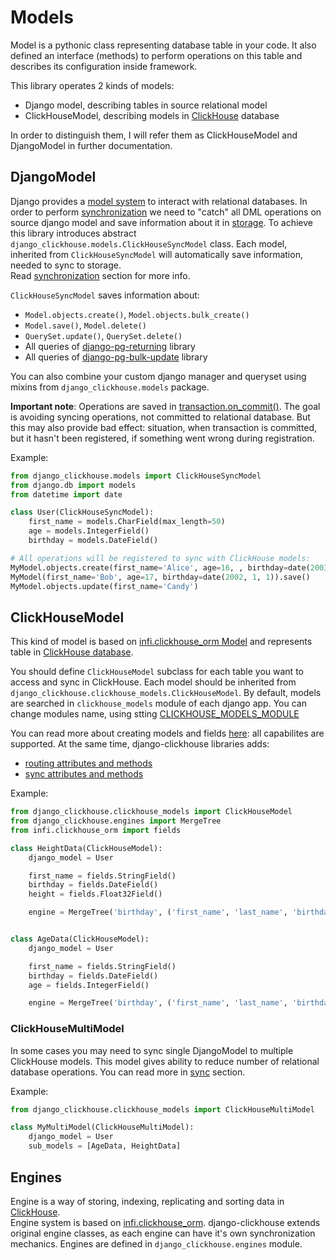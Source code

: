 # Models
Model is a pythonic class representing database table in your code.
 It also defined an interface (methods) to perform operations on this table
 and describes its configuration inside framework.
 
This library operates 2 kinds of models:  
* Django model, describing tables in source relational model  
* ClickHouseModel, describing models in [ClickHouse](https://clickhouse.yandex/docs/en) database
  
In order to distinguish them, I will refer them as ClickHouseModel and DjangoModel in further documentation.

## DjangoModel
Django provides a [model system](https://docs.djangoproject.com/en/2.2/topics/db/models/) 
 to interact with relational databases. 
 In order to perform [synchronization](synchronization.md) we need to "catch" all DML operations
 on source django model and save information about it in [storage](storages.md).
 To achieve this library introduces abstract `django_clickhouse.models.ClickHouseSyncModel` class.
 Each model, inherited from `ClickHouseSyncModel` will automatically save information, needed to sync to storage.  
Read [synchronization](synchronization.md) section for more info.

`ClickHouseSyncModel` saves information about:
* `Model.objects.create()`, `Model.objects.bulk_create()`
* `Model.save()`, `Model.delete()`
* `QuerySet.update()`, `QuerySet.delete()`
* All queries of [django-pg-returning](https://pypi.org/project/django-pg-returning/) library
* All queries of [django-pg-bulk-update](https://pypi.org/project/django-pg-bulk-update/) library

You can also combine your custom django manager and queryset using mixins from `django_clickhouse.models` package.
  
**Important note**: Operations are saved in [transaction.on_commit()](https://docs.djangoproject.com/en/2.2/topics/db/transactions/#django.db.transaction.on_commit). 
 The goal is avoiding syncing operations, not committed to relational database.
 But this may also provide bad effect: situation, when transaction is committed,
 but it hasn't been registered, if something went wrong during registration. 

Example:
```python
from django_clickhouse.models import ClickHouseSyncModel
from django.db import models
from datetime import date

class User(ClickHouseSyncModel):
    first_name = models.CharField(max_length=50)
    age = models.IntegerField()
    birthday = models.DateField()

# All operations will be registered to sync with ClickHouse models:
MyModel.objects.create(first_name='Alice', age=16, , birthday=date(2003, 6, 1))
MyModel(first_name='Bob', age=17, birthday=date(2002, 1, 1)).save()
MyModel.objects.update(first_name='Candy')
```

## ClickHouseModel
This kind of model is based on [infi.clickhouse_orm Model](https://github.com/Infinidat/infi.clickhouse_orm/blob/develop/docs/models_and_databases.md#defining-models)
 and represents table in [ClickHouse database](https://clickhouse.yandex/docs/en).

You should define `ClickHouseModel` subclass for each table you want to access and sync in ClickHouse.
Each model should be inherited from `django_clickhouse.clickhouse_models.ClickHouseModel`.
By default, models are searched in `clickhouse_models` module of each django app.
You can change modules name, using stting [CLICKHOUSE_MODELS_MODULE](configuration.md#models_module)
 
You can read more about creating models and fields [here](https://github.com/Infinidat/infi.clickhouse_orm/blob/develop/docs/models_and_databases.md#defining-models):
 all capabilites are supported. At the same time, django-clickhouse libraries adds:
* [routing attributes and methods](routing.md)
* [sync attributes and methods](synchronization.md)

Example:
```python
from django_clickhouse.clickhouse_models import ClickHouseModel
from django_clickhouse.engines import MergeTree
from infi.clickhouse_orm import fields

class HeightData(ClickHouseModel):
    django_model = User

    first_name = fields.StringField()
    birthday = fields.DateField()
    height = fields.Float32Field()

    engine = MergeTree('birthday', ('first_name', 'last_name', 'birthday'))


class AgeData(ClickHouseModel):
    django_model = User

    first_name = fields.StringField()
    birthday = fields.DateField()
    age = fields.IntegerField()

    engine = MergeTree('birthday', ('first_name', 'last_name', 'birthday'))
```

### ClickHouseMultiModel
In some cases you may need to sync single DjangoModel to multiple ClickHouse models.
This model gives ability to reduce number of relational database operations.
You can read more in [sync](synchronization.md) section.

Example:
```python
from django_clickhouse.clickhouse_models import ClickHouseMultiModel

class MyMultiModel(ClickHouseMultiModel):
    django_model = User
    sub_models = [AgeData, HeightData]
```

## Engines
Engine is a way of storing, indexing, replicating and sorting data in [ClickHouse](https://clickhouse.yandex/docs/en/operations/table_engines/).  
Engine system is based on [infi.clickhouse_orm](https://github.com/Infinidat/infi.clickhouse_orm/blob/develop/docs/table_engines.md#table-engines).
django-clickhouse extends original engine classes, as each engine can have it's own synchronization mechanics. 
Engines are defined in `django_clickhouse.engines` module.
